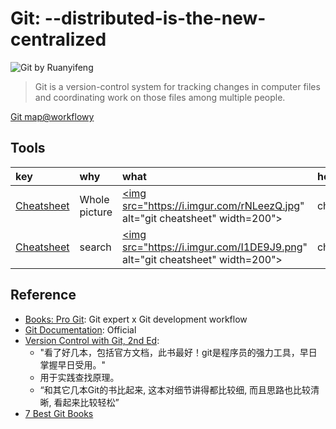 # Git: --distributed-is-the-new-centralized

![Git by Ruanyifeng](http://www.ruanyifeng.com/blogimg/asset/2015/bg2015120901.png)

> Git is a version-control system for tracking changes in computer files and coordinating work on those files among multiple people. 

[Git map@workflowy](https://workflowy.com/s/BZDH.1aTOIGRJzF)

## Tools



|key|why|what|how|
|:--|:--|:--|:--|
|[Cheatsheet](http://ndpsoftware.com/git-cheatsheet.html)|Whole picture|<a href="http://ndpsoftware.com/git-cheatsheet.html#loc=local_repo;"> <img src="https://i.imgur.com/rNLeezQ.jpg" alt="git cheatsheet" width=200"> </a>|check|
|[Cheatsheet](http://ndpsoftware.com/git-cheatsheet.html)|search|<a href="https://education.github.com/git-cheat-sheet-education.pdf"><img src="https://i.imgur.com/I1DE9J9.png" alt="git cheatsheet" width=200"> </a>|check|



## Reference 

- [Books: Pro Git](https://git-scm.com/book/en/v2): Git expert x Git development workflow 
- [Git Documentation](https://git-scm.com/doc): Official 
- [Version Control with Git, 2nd Ed](https://book.douban.com/subject/26341974/): 
	- "看了好几本，包括官方文档，此书最好！git是程序员的强力工具，早日掌握早日受用。" 
	- 用于实践查找原理。
	- “和其它几本Git的书比起来, 这本对细节讲得都比较细, 而且思路也比较清晰, 看起来比较轻松”
- [7 Best Git Books](https://www.fromdev.com/2015/02/best-git-books.html)


